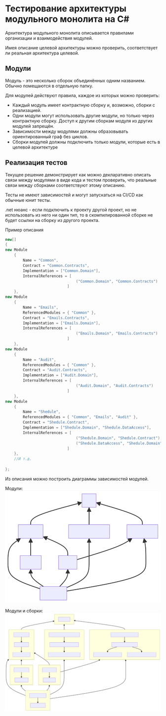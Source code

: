 # Тестирование архитектуры модульного монолита на C#

Архитектура модульного монолита описывается правилами организации и взаимодействия модулей.

Имея описание целевой архитектуры можно проверить, соответствует ли реальная архитектура целевой.

## Модули

Модуль - это несколько сборок объединённых одним названием. Обычно помещаются в отдельную папку.

Для модулей действуют правила, каждое из которых можно проверить:
* Каждый модуль имеет контрактную сборку и, возможно, сборки с реализацией.
* Одни модули могут использовать другие модули, но только через контрактную сборку. Доступ к другим сборкам модуля из других модулей запрещён.
* Зависимости между модулями должны образовывать ориентированный граф без циклов. 
* Сборки модулей должны подключить только модули, которые есть в целевой архитектуре

## Реализация тестов

Текущее решение демонстрирует как можно декларативно описать связи между модулями в виде кода и тестом проверить, что реальные связи между сборками соответствуют этому описанию.

Тесты не имеют зависимостей и могут запускаться на CI/CD как обычные юнит тесты.

.net нюанс - если подключить к проекту другой проект, но не использовать из него ни один тип, то в скомпилированной сборке не будет ссылки на сборку из другого проекта. 

Пример описания

```C#
new[]
{
new Module
    {
        Name = "Common",
        Contract = "Common.Contracts",
        Implementation = ["Common.Domain"],
        InternalReferences = [
                                ("Common.Domain", "Common.Contracts")
                            ]
    },
new Module
    {
        Name = "Emails",
        ReferencedModules = { "Common" },
        Contract = "Emails.Contracts",
        Implementation = ["Emails.Domain"],
        InternalReferences = [
                                ("Emails.Domain", "Emails.Contracts")
                            ]
    },
new Module
    {
        Name = "Audit",
        ReferencedModules = { "Common" },
        Contract = "Audit.Contracts",
        Implementation = ["Audit.Domain"],
        InternalReferences = [
                                ("Audit.Domain", "Audit.Contracts")
                            ]
    },
new Module
    {
        Name = "Shedule",
        ReferencedModules = { "Common", "Emails", "Audit" },
        Contract = "Shedule.Contract",
        Implementation = ["Shedule.Domain", "Shedule.DataAccess"],
        InternalReferences = [
                                ("Shedule.Domain", "Shedule.Contract"),
                                ("Shedule.DataAccess", "Shedule.Domain")
                            ]
    },
    //И т.д.

};
```

Из описания можно построить диаграммы зависимостей модулей.

Модули:
<img src="https://raw.githubusercontent.com/Byndyusoft/aact/main/ModularMonolith/Architecture.svg">

Модули и сборки:
<img src="https://raw.githubusercontent.com/Byndyusoft/aact/main/ModularMonolith/DetailedArchitecture.svg">